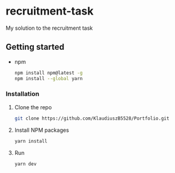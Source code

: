 # recruitment-task
My solution to the recruitment task

## Getting started

- npm

  ```sh
  npm install npm@latest -g
  npm install --global yarn
  ```

### Installation

1. Clone the repo

   ```sh
   git clone https://github.com/KlaudiuszB5528/Portfolio.git
   ```

2. Install NPM packages

   ```sh
   yarn install
   ```

3. Run
   ```sh
   yarn dev
   ```
